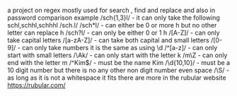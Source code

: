 a project on regex
mostly used for search , find and replace and also in password comparison
example
/sch{1,3}l/ - it can only take the following schl,schhl,schhhl
/sch.l/
/sch*l/ - can either be 0 or more h but no other letter can replace h
/sch?l/ - can only be either 0 or 1 h
/[A-Z]/ - can only take capital letters
/[a-zA-Z]/ - can take both capital and small letters
/[0-9]/ - can only take numbers it is the same as using \d
/^[a-z]/ - can only start with small letters
/\Ak/ - can only start with the letter k
/m\Z - can only end with the letter m
/^Kim$/ - must be the name Kim
/\d{10,10}/ - must be a 10 digit number but there is no any other non digit number even space
/\S/ - as long as it is not a whitespace it fits
there are more in the rubular website https://rubular.com/
